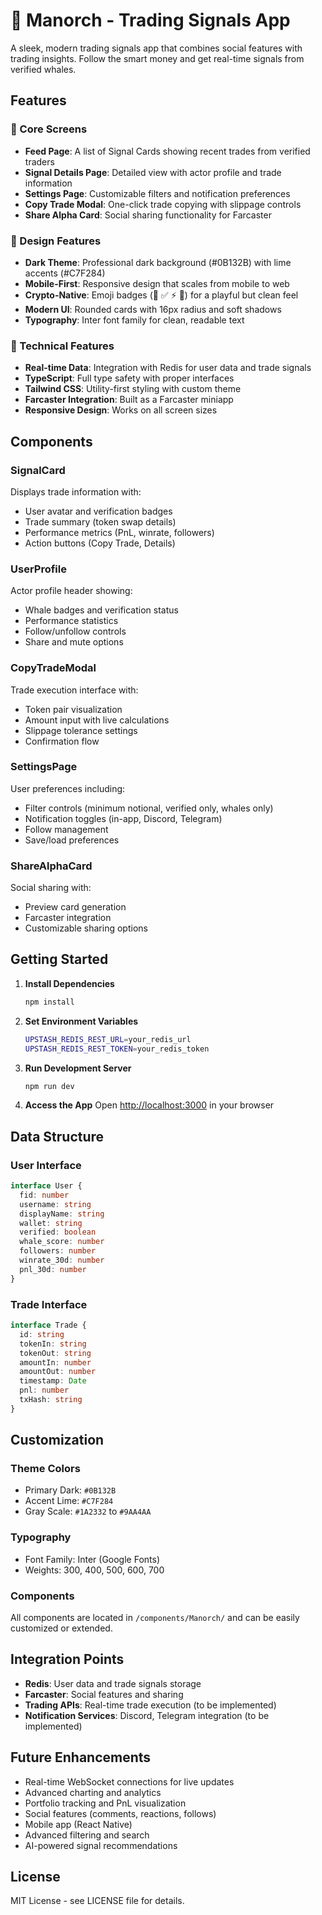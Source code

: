 # 🐋 Manorch - Trading Signals App

A sleek, modern trading signals app that combines social features with trading insights. Follow the smart money and get real-time signals from verified whales.

## Features

### 📱 Core Screens

- **Feed Page**: A list of Signal Cards showing recent trades from verified traders
- **Signal Details Page**: Detailed view with actor profile and trade information
- **Settings Page**: Customizable filters and notification preferences
- **Copy Trade Modal**: One-click trade copying with slippage controls
- **Share Alpha Card**: Social sharing functionality for Farcaster

### 🎨 Design Features

- **Dark Theme**: Professional dark background (#0B132B) with lime accents (#C7F284)
- **Mobile-First**: Responsive design that scales from mobile to web
- **Crypto-Native**: Emoji badges (🐋 ✅ ⚡ 🔕) for a playful but clean feel
- **Modern UI**: Rounded cards with 16px radius and soft shadows
- **Typography**: Inter font family for clean, readable text

### 🔧 Technical Features

- **Real-time Data**: Integration with Redis for user data and trade signals
- **TypeScript**: Full type safety with proper interfaces
- **Tailwind CSS**: Utility-first styling with custom theme
- **Farcaster Integration**: Built as a Farcaster miniapp
- **Responsive Design**: Works on all screen sizes

## Components

### SignalCard

Displays trade information with:

- User avatar and verification badges
- Trade summary (token swap details)
- Performance metrics (PnL, winrate, followers)
- Action buttons (Copy Trade, Details)

### UserProfile

Actor profile header showing:

- Whale badges and verification status
- Performance statistics
- Follow/unfollow controls
- Share and mute options

### CopyTradeModal

Trade execution interface with:

- Token pair visualization
- Amount input with live calculations
- Slippage tolerance settings
- Confirmation flow

### SettingsPage

User preferences including:

- Filter controls (minimum notional, verified only, whales only)
- Notification toggles (in-app, Discord, Telegram)
- Follow management
- Save/load preferences

### ShareAlphaCard

Social sharing with:

- Preview card generation
- Farcaster integration
- Customizable sharing options

## Getting Started

1. **Install Dependencies**

   ```bash
   npm install
   ```

2. **Set Environment Variables**

   ```bash
   UPSTASH_REDIS_REST_URL=your_redis_url
   UPSTASH_REDIS_REST_TOKEN=your_redis_token
   ```

3. **Run Development Server**

   ```bash
   npm run dev
   ```

4. **Access the App**
   Open [http://localhost:3000](http://localhost:3000) in your browser

## Data Structure

### User Interface

```typescript
interface User {
  fid: number
  username: string
  displayName: string
  wallet: string
  verified: boolean
  whale_score: number
  followers: number
  winrate_30d: number
  pnl_30d: number
}
```

### Trade Interface

```typescript
interface Trade {
  id: string
  tokenIn: string
  tokenOut: string
  amountIn: number
  amountOut: number
  timestamp: Date
  pnl: number
  txHash: string
}
```

## Customization

### Theme Colors

- Primary Dark: `#0B132B`
- Accent Lime: `#C7F284`
- Gray Scale: `#1A2332` to `#9AA4AA`

### Typography

- Font Family: Inter (Google Fonts)
- Weights: 300, 400, 500, 600, 700

### Components

All components are located in `/components/Manorch/` and can be easily customized or extended.

## Integration Points

- **Redis**: User data and trade signals storage
- **Farcaster**: Social features and sharing
- **Trading APIs**: Real-time trade execution (to be implemented)
- **Notification Services**: Discord, Telegram integration (to be implemented)

## Future Enhancements

- Real-time WebSocket connections for live updates
- Advanced charting and analytics
- Portfolio tracking and PnL visualization
- Social features (comments, reactions, follows)
- Mobile app (React Native)
- Advanced filtering and search
- AI-powered signal recommendations

## License

MIT License - see LICENSE file for details.
